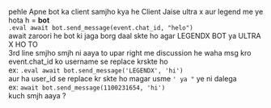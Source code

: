 pehle Apne bot ka client samjho kya he 
Client Jaise ultra x aur legend me
ye hota h = **bot**<br>
`.eval await bot.send_message(event.chat_id, "helo")`<br>
await zaroori he bot ki jaga borg daal skte ho agar LEGENDX BOT ya ULTRA X HO TO<br>
3rd line smjho smjh ni aaya to upar right me discussion he waha msg kro
event.chat_id ko username se replace krskte ho <br>
ex: `.eval await bot.send_message('LEGENDX', 'hi')`<br>
aur ha user_id se replace kr skte ho magar usme `' ya "` ye ni dalega<br>
ex: `await bot.send_message(1100231654, 'hi')`<br>
kuch smjh aaya ?<br>
